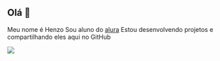 ## Olá 👋

Meu nome é Henzo 
Sou aluno do [alura](https://www.açura.com.br)
Estou desenvolvendo projetos e compartilhando eles aqui no GitHub 

![](https://media1.tenor.com/m/MojW2yr1vFoAAAAC/money-money-money.gif)
